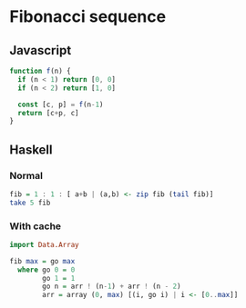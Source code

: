 # Fibonacci sequence

## Javascript

```javascript
function f(n) {
  if (n < 1) return [0, 0]
  if (n < 2) return [1, 0]

  const [c, p] = f(n-1)
  return [c+p, c]
}
```

## Haskell

### Normal

```haskell
fib = 1 : 1 : [ a+b | (a,b) <- zip fib (tail fib)]
take 5 fib
```

### With cache

```haskell
import Data.Array

fib max = go max
  where go 0 = 0
        go 1 = 1
        go n = arr ! (n-1) + arr ! (n - 2)
        arr = array (0, max) [(i, go i) | i <- [0..max]]
```


